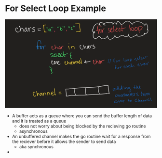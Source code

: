 # For Select Loop Example

![alt text](image.png)

- A buffer acts as a queue where you can send the buffer length of data and it is treated as a queue
  - does not worry about being blocked by the recieving go routine
  - asynchronous
- An unbuffered channel makes the go routine wait for a response from the reciever before it allows the sender to send data
  - aka synchronous
- 